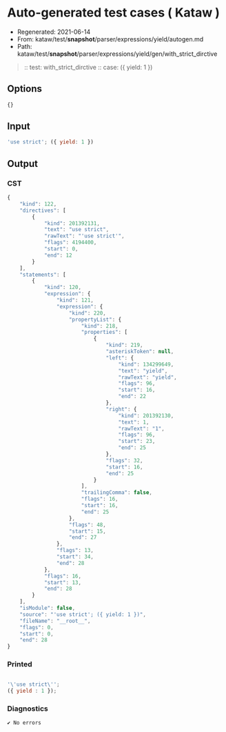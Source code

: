 # Auto-generated test cases ( Kataw )
- Regenerated: 2021-06-14
- From: kataw/test/__snapshot__/parser/expressions/yield/autogen.md
- Path: kataw/test/__snapshot__/parser/expressions/yield/gen/with_strict_dirctive
> :: test: with_strict_dirctive
> :: case: ({ yield: 1 })
## Options

`````js
{}
`````
## Input

`````js
'use strict'; ({ yield: 1 })
`````
## Output

### CST

```javascript
{
    "kind": 122,
    "directives": [
        {
            "kind": 201392131,
            "text": "use strict",
            "rawText": "'use strict'",
            "flags": 4194400,
            "start": 0,
            "end": 12
        }
    ],
    "statements": [
        {
            "kind": 120,
            "expression": {
                "kind": 121,
                "expression": {
                    "kind": 220,
                    "propertyList": {
                        "kind": 218,
                        "properties": [
                            {
                                "kind": 219,
                                "asteriskToken": null,
                                "left": {
                                    "kind": 134299649,
                                    "text": "yield",
                                    "rawText": "yield",
                                    "flags": 96,
                                    "start": 16,
                                    "end": 22
                                },
                                "right": {
                                    "kind": 201392130,
                                    "text": 1,
                                    "rawText": "1",
                                    "flags": 96,
                                    "start": 23,
                                    "end": 25
                                },
                                "flags": 32,
                                "start": 16,
                                "end": 25
                            }
                        ],
                        "trailingComma": false,
                        "flags": 16,
                        "start": 16,
                        "end": 25
                    },
                    "flags": 48,
                    "start": 15,
                    "end": 27
                },
                "flags": 13,
                "start": 34,
                "end": 28
            },
            "flags": 16,
            "start": 13,
            "end": 28
        }
    ],
    "isModule": false,
    "source": "'use strict'; ({ yield: 1 })",
    "fileName": "__root__",
    "flags": 0,
    "start": 0,
    "end": 28
}
```

### Printed

```javascript

'\'use strict\'';
({ yield : 1 });

```

### Diagnostics

```javascript
✔ No errors
```

